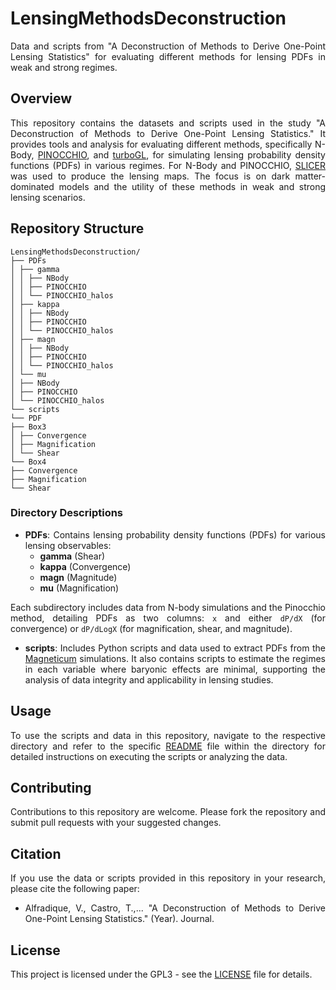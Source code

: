 # LensingMethodsDeconstruction

<div align="justify">

Data and scripts from "A Deconstruction of Methods to Derive One-Point Lensing Statistics" for evaluating different methods for lensing PDFs in weak and strong regimes.

## Overview

This repository contains the datasets and scripts used in the study "A Deconstruction of Methods to Derive One-Point Lensing Statistics." It provides tools and analysis for evaluating different methods, specifically N-Body, [PINOCCHIO](https://github.com/pigimonaco/Pinocchio), and [turboGL](https://github.com/valerio-marra/turboGL), for simulating lensing probability density functions (PDFs) in various regimes. For N-Body and PINOCCHIO, [SLICER](https://github.com/TiagoBsCastro/SLICER) was used to produce the lensing maps. The focus is on dark matter-dominated models and the utility of these methods in weak and strong lensing scenarios. 

## Repository Structure

```plaintext
LensingMethodsDeconstruction/
├── PDFs
│ ├── gamma
│ │ ├── NBody
│ │ ├── PINOCCHIO
│ │ └── PINOCCHIO_halos
│ ├── kappa
│ │ ├── NBody
│ │ ├── PINOCCHIO
│ │ └── PINOCCHIO_halos
│ ├── magn
│ │ ├── NBody
│ │ ├── PINOCCHIO
│ │ └── PINOCCHIO_halos
│ └── mu
│ ├── NBody
│ ├── PINOCCHIO
│ └── PINOCCHIO_halos
└── scripts
└── PDF
├── Box3
│ ├── Convergence
│ ├── Magnification
│ └── Shear
└── Box4
├── Convergence
├── Magnification
└── Shear
```

### Directory Descriptions

- **PDFs**: Contains lensing probability density functions (PDFs) for various lensing observables:
  - **gamma** (Shear)
  - **kappa** (Convergence)
  - **magn** (Magnitude)
  - **mu** (Magnification)
  
Each subdirectory includes data from N-body simulations and the Pinocchio method, detailing PDFs as two columns: `x` and either `dP/dX` (for convergence) or `dP/dLogX` (for magnification, shear, and magnitude).

- **scripts**: Includes Python scripts and data used to extract PDFs from the [Magneticum](https://magneticum.org) simulations. It also contains scripts to estimate the regimes in each variable where baryonic effects are minimal, supporting the analysis of data integrity and applicability in lensing studies.

## Usage

To use the scripts and data in this repository, navigate to the respective directory and refer to the specific [README](./scripts/README.md) file within the directory for detailed instructions on executing the scripts or analyzing the data.

## Contributing

Contributions to this repository are welcome. Please fork the repository and submit pull requests with your suggested changes.

## Citation

If you use the data or scripts provided in this repository in your research, please cite the following paper:

- Alfradique, V., Castro, T.,... "A Deconstruction of Methods to Derive One-Point Lensing Statistics." (Year). Journal.

## License

This project is licensed under the GPL3 - see the [LICENSE](./LICENSE) file for details.

</div>

